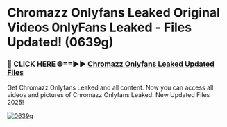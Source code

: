 # Chromazz Onlyfans Leaked Original Videos 0nlyFans Leaked - Files Updated! (0639g)

<h3>🔴 CLICK HERE 🌐==►► <a href="https://tinyurl.com/3hn5wdd3" rel="nofollow">Chromazz Onlyfans Leaked Updated Files</a></h3>

Get Chromazz Onlyfans Leaked and all content. Now you can access all videos and pictures of Chromazz Onlyfans Leaked. New Updated Files 2025!

[![0639g](https://i.imgur.com/4HnBqBT.gif)](https://tinyurl.com/3hn5wdd3)

